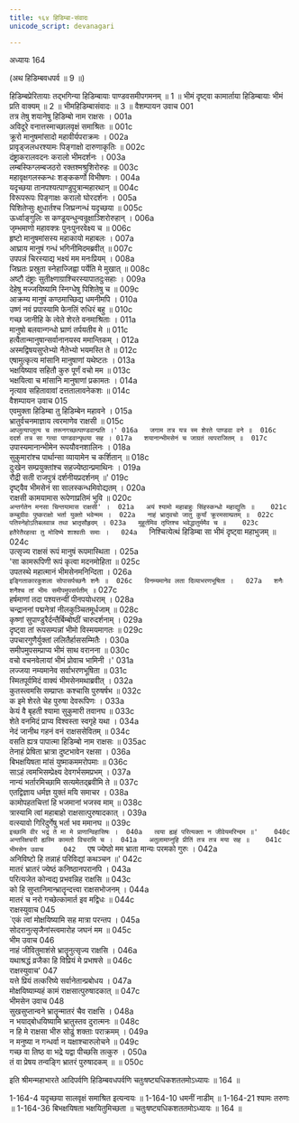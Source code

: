 ```yaml
---
title: १६४ हिडिम्बा-संवादः
unicode_script: devanagari

---
```



अध्यायः 164

(अथ हिडिम्बवधपर्व ॥ 9 ॥)

हिडिम्बप्रेरितायाः तद्भगिन्या हिडिम्बायाः पाण्डवसमीपगमनम् ॥ 1 ॥ भीमं दृष्ट्वा कामार्ताया हिडिम्बायाः भीमं प्रति वाक्यम् ॥ 2 ॥ भीमहिडिम्बासंवादः ॥ 3 ॥
वैशम्पायन उवाच 	001  
तत्र तेषु शयानेषु हिडिम्बो नाम राक्षसः ।	001a  
अविदूरे वनात्तस्माच्छालवृक्षं समाश्रितः ॥	001c  
क्रूरो मानुषमांसादो महावीर्यपराक्रमः ।	002a  
प्रावृड्जलधरश्यामः पिङ्गाक्षो दारुणाकृतिः ॥	002c  
दंष्ट्राकरालवदनः करालो भीमदर्शनः ।	003a  
लम्बस्फिग्लम्बजठरो रक्तश्मश्रुशिरोरुहः ॥	003c  
महावृक्षगलस्कन्धः शङ्ककर्णो विभीषणः ।	004a  
यदृच्छया तानपश्यत्पाण्डुपुत्रान्महारथान् ॥	004c  
विरूपरूपः पिङ्गाक्षः करालो घोरदर्शनः ।	005a  
पिशितेप्सुः क्षुधार्तश्च जिघ्रन्गन्धं यदृच्छया ॥	005c  
ऊर्ध्वाङ्गुलिः स कण्डूयन्धुन्वन्रूक्षाञ्शिरोरुहान् ।	006a  
जृम्भमाणो महावक्त्रः पुनःपुनरवेक्ष्य च ॥	006c  
हृष्टो मानुषमांसस्य महाकायो महाबलः ।	007a  
आघ्राय मानुषं गन्धं भगिनीमिदमब्रवीत् ॥	007c  
उपपन्नं चिरस्याद्य भक्ष्यं मम मनःप्रियम् ।	008a  
जिघ्रतः प्रस्रुता स्नेहाज्जिह्वा पर्येति मे मुखात् ॥	008c  
अष्टौ दंष्ट्राः सुतीक्ष्णाग्राश्चिरस्यापातदुःसहाः ।	009a  
देहेषु मज्जयिष्यामि स्निग्धेषु पिशितेषु च ॥	009c  
आक्रम्य मानुषं कण्ठमाच्छिद्य धमनीमपि ।	010a  
उष्णं नवं प्रपास्यामि फेनलिं रुधिरं बहु ॥	010c  
गच्छ जानीहि के त्वेते शेरते वनमाश्रिताः ।	011a  
मानुषो बलवान्गन्धो घ्राणं तर्पयतीव मे ॥	011c  
हत्वैतान्मानुषान्सर्वानानयस्व ममान्तिकम् ।	012a  
अस्मद्विषयसुप्तेभ्यो नैतेभ्यो भयमस्ति ते ॥	012c  
एषामुत्कृत्य मांसानि मानुषाणां यथेष्टतः ।	013a  
भक्षयिष्याव सहितौ कुरु पूर्णं वचो मम ॥	013c  
भक्षयित्वा च मांसानि मानुषाणां प्रकामतः ।	014a  
नृत्याव सहितावावां दत्ततालावनेकशः ॥	014c  
वैशम्पायन उवाच 	015  
एवमुक्ता हिडिम्बा तु हिडिम्बेन महावने ।	015a  
भ्रातुर्वचनमाज्ञाय त्वरमाणेव राक्षसी ॥	015c  
`आप्लुत्याप्लुत्य च तरूनगच्छत्पाण्डवान्प्रति ।'	016a  
जगाम तत्र यत्र स्म शेरते पाण्डवा वने ॥	016c  
ददर्श तत्र सा गत्वा पाण्डवान्पृथया सह ।	017a  
शयानान्भीमसेनं च जाग्रतं त्वपराजितम् ॥	017c  
`उपास्यमानान्भीमेन रूपयौवनशालिनः ।	018a  
सुकुमारांश्च पार्थान्सा व्यायामेन च कर्शितान् ॥	018c  
दुःखेन सम्प्रयुक्तांश्च सहज्येष्ठान्प्रमाथिनः ।	019a  
रौद्री सती राजपुत्रं दर्शनीयप्रदर्शनम् ॥'	019c  
दृष्ट्वैव भीमसेनं सा सालस्कन्धमिवोद्यतम् ।	020a  
राक्षसी कामयामास रूपेणाप्रतिमं भुवि ॥	020c  
`अन्तर्गतेन मनसा चिन्तयामास राक्षसी' ।	021a  
अयं श्यामो महाबाहुः सिंहस्कन्धो महाद्युतिः ॥	021c  
कम्बुग्रीवः पुष्कराक्षो भर्ता युक्तो भवेन्मम ।	022a  
नाहं भ्रातृवचो जातु कुर्यां क्रूरमसाम्प्रतम् ॥	022c  
पतिस्नेहोऽतिबलवान्न तथा भ्रातृसौहृदम् ।	023a  
मुहूर्तमिव तृप्तिश्च भवेद्धातुर्ममैव च ॥	023c  
हतैरेतैरहत्वा तु मोदिष्ये शाश्वतीः समाः ।	024a  
`निश्चित्येत्थं हिडिम्बा सा भीमं दृष्ट्वा महाभुजम् ॥	024c  
उत्सृज्य राक्षसं रूपं मानुषं रूपमास्थिता ।	025a  
'सा कामरूपिणी रूपं कृत्वा मदनमोहिता ॥	025c  
उपतस्थे महात्मानं भीमसेनमनिन्दिता ।	026a  
`इङ्गिताकारकुशला सोपासर्पच्छनैः शनैः ॥	026c  
विनम्यमानेव लता दिव्याभरणभूषिता ।	027a  
शनैः शनैश्च तां भीमः समीपमुपसर्पतीम् ॥`	027c  
हर्षमाणां तदा पश्यत्तन्वीं पीनपयोधराम् ।	028a  
चन्द्राननां पद्मनेत्रां नीलकुञ्चितमूर्धजाम् ॥	028c  
कृष्णां सुपाण्डुरैर्दन्तैर्बिम्बोष्ठीं चारुदर्शनाम् ।	029a  
दृष्ट्वा तां रूपसम्पन्नां भीमो विस्मयमागतः ॥	029c  
उपचारगुणैर्युक्तां ललितैर्हाससम्मितैः ।	030a  
समीपमुपसम्प्राप्य भीमं साथ वरानना ॥	030c  
वचो वचनवेलायां भीमं प्रोवाच भामिनी ।'	031a  
लज्जया नम्यमानेव सर्वाभरणभूषिता ॥	031c  
स्मितपूर्वमिदं वाक्यं भीमसेनमथाब्रवीत् ।	032a  
कुतस्त्वमसि सम्प्राप्तः कश्चासि पुरुषर्षभ ॥	032c  
क इमे शेरते चेह पुरुषा देवरूपिणः ।	033a  
केयं वै बृहती श्यामा सुकुमारी तवानघ ॥	033c  
शेते वनमिदं प्राप्य विश्वस्ता स्वगृहे यथा ।	034a  
नेदं जानीथ गहनं वनं राक्षससेवितम् ॥	034c  
वसति ह्यत्र पापात्मा हिडिम्बो नाम राक्षसः ॥	035ac  
तेनाहं प्रेषिता भ्रात्रा दुष्टभावेन रक्षसा ।	036a  
बिभक्षयिषता मांसं युष्माकममरोपमाः ॥	036c  
साऽहं त्वमभिसम्प्रेक्ष्य देवगर्भसमप्रभम् ।	037a  
नान्यं भर्तारमिच्छामि सत्यमेतद्ब्रवीमि ते ॥	037c  
एतद्विज्ञाय धर्मज्ञ युक्तं मयि समाचर ।	038a  
कामोपहतचित्तां हि भजमानां भजस्व माम् ॥	038c  
त्रास्यामि त्वां महाबाहो राक्षसात्पुरुषादकात् ।	039a  
वत्स्यावो गिरिदुर्गेषु भर्ता भव ममानघ ॥	039c  
`इच्छामि वीर भद्रं ते मा मे प्राणान्विहासिषः ।	040a  
त्वया ह्यहं परित्यक्ता न जीवेयमरिन्दम ॥'	040c  
अन्तरिक्षचरी ह्यस्मि कामतो विचरामि च ।	041a  
अतुलामाप्नुहि प्रीतिं तत्र तत्र मया सह ॥	041c  
भीमसेन उवाच 	042  
`एष ज्येष्ठो मम भ्राता मान्यः परमको गुरुः ।	042a  
अनिविष्टो हि तन्नाहं परिविद्यां कथञ्चन ॥'	042c  
मातरं भ्रातरं ज्येष्ठं कनिष्ठानपरानपि ।	043a  
परित्यजेत कोन्वद्य प्रभवन्निह राक्षसि ॥	043c  
को हि सुप्तानिमान्भ्रातॄन्दत्त्वा राक्षसभोजनम् ।	044a  
मातरं च नरो गच्छेत्कामार्त इव मद्विधः ॥	044c  
राक्षस्युवाच 	045  
`एकं त्वां मोक्षयिष्यामि सह मात्रा परन्तप ।	045a  
सोदरानुत्सृजैनांस्त्वमारोह जघनं मम ॥	045c  
भीम उवाच 	046  
नाहं जीवितुमाशंसे भ्रातॄनुत्सृज्य राक्षसि ।	046a  
यथाश्रद्धं व्रजैका हि विप्रियं मे प्रभाषसे ॥	046c  
राक्षस्युवाच'	047  
यत्ते प्रियं तत्करिष्ये सर्वानेतान्प्रबोधय ।	047a  
मोक्षयिष्याम्यहं कामं राक्षसात्पुरुषादकात् ॥	047c  
भीमसेन उवाच 	048  
सुखसुप्तान्वने भ्रातॄन्मातरं चैव राक्षसि ।	048a  
न भयाद्बोधयिष्यामि भ्रातुस्तव दुरात्मनः ॥	048c  
न हि मे राक्षसा भीरु सोढुं शक्ताः पराक्रमम् ।	049a  
न मनुष्या न गन्धर्वा न यक्षाश्चारुलोचने ॥	049c  
गच्छ वा तिष्ठ वा भद्रे यद्वा पीच्छसि तत्कुरु ।	050a  
तं वा प्रेषय तन्वङ्गि भ्रातरं पुरुषादकम् ॥ ॥	050c  

इति श्रीमन्महाभारते आदिपर्वणि हिडिम्बवधपर्वणि चतुःषष्ट्यधिकशततमोऽध्यायः ॥ 164 ॥

1-164-4 यदृच्छया सालवृक्षं समाश्रित इत्यन्वयः ॥ 1-164-10 धमनीं नाडीम् ॥ 1-164-21 श्यामः तरुणः ॥ 1-164-36 बिभक्षयिषता भक्षयितुमिच्छता ॥ चतुःषष्ट्यधिकशततमोऽध्यायः ॥ 164 ॥